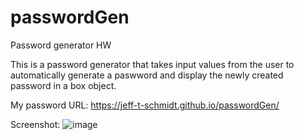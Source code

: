# passwordGen
Password generator HW

This is a password generator that takes input values from the user to automatically generate a paswword and display the newly created password in a box object.

My password URL: https://jeff-t-schmidt.github.io/passwordGen/

Screenshot:
![image](https://user-images.githubusercontent.com/101135703/161162477-253e88a3-7441-48e7-ac5e-66f31fc68e9c.png)
